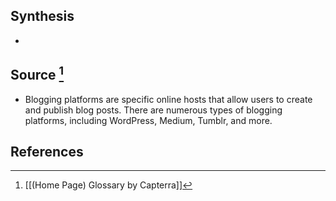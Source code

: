 ## Synthesis
- 
## Source [^1]
- Blogging platforms are specific online hosts that allow users to create and publish blog posts. There are numerous types of blogging platforms, including WordPress, Medium, Tumblr, and more.
## References

[^1]: [[(Home Page) Glossary by Capterra]]